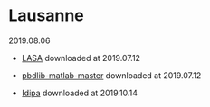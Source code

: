 # Lausanne

2019.08.06

- [LASA](http://lasa.epfl.ch/sourcecode/#1)      downloaded at 2019.07.12

- [pbdlib-matlab-master](https://gitlab.idiap.ch/rli/pbdlib-matlab/)    downloaded at 2019.07.12

- [Idipa](https://www.idiap.ch/en)      downloaded at 2019.10.14